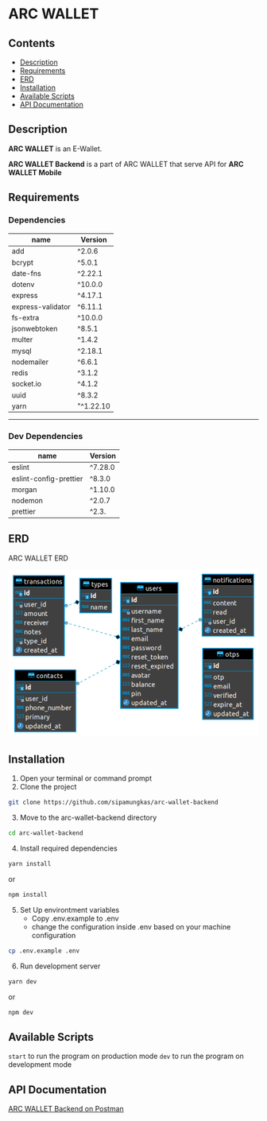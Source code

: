 # ARC WALLET

## Contents

- [Description](#description)
- [Requirements](#requirements)
- [ERD](#erd)
- [Installation](#installation)
- [Available Scripts](#available-scripts)
- [API Documentation](#api-documentation)

## Description

**ARC WALLET** is an E-Wallet.

**ARC WALLET Backend** is a part of ARC WALLET that serve API for **ARC WALLET Mobile**

## Requirements

### Dependencies

| name              | Version   |
| ----------------- | --------- |
| add               | ^2.0.6    |
| bcrypt            | ^5.0.1    |
| date-fns          | ^2.22.1   |
| dotenv            | ^10.0.0   |
| express           | ^4.17.1   |
| express-validator | ^6.11.1   |
| fs-extra          | ^10.0.0   |
| jsonwebtoken      | ^8.5.1    |
| multer            | ^1.4.2    |
| mysql             | ^2.18.1   |
| nodemailer        | ^6.6.1    |
| redis             | ^3.1.2    |
| socket.io         | ^4.1.2    |
| uuid              | ^8.3.2    |
| yarn              | "^1.22.10 |

---

### Dev Dependencies

| name                   | Version |
| ---------------------- | ------- |
| eslint                 | ^7.28.0 |
| eslint-config-prettier | ^8.3.0  |
| morgan                 | ^1.10.0 |
| nodemon                | ^2.0.7  |
| prettier               | ^2.3.   |

## ERD

ARC WALLET ERD

![ARC WALLET ERD](docs/arc-wallet-erd-3.png)

## Installation

1. Open your terminal or command prompt
2. Clone the project

```bash
git clone https://github.com/sipamungkas/arc-wallet-backend
```

3. Move to the arc-wallet-backend directory

```bash
cd arc-wallet-backend
```

4. Install required dependencies

```bash
yarn install
```

or

```bash
npm install
```

5. Set Up environtment variables
   - Copy .env.example to .env
   - change the configuration inside .env based on your machine configuration

```bash
cp .env.example .env
```

6. Run development server

```bash
yarn dev
```

or

```bash
npm dev
```

## Available Scripts

`start` to run the program on production mode
`dev` to run the program on development mode

## API Documentation

[ARC WALLET Backend on Postman](https://documenter.getpostman.com/view/6708077/TzeRo9Ta)
